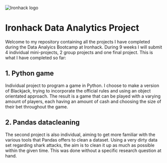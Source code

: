 ![Ironhack logo](https://i.imgur.com/1QgrNNw.png)

# Ironhack Data Analytics Project

Welcome to my repository containing all the projects I have completed during the Data Analyics Bootcamp at Ironhack. During 9 weeks I will submit 4 individual mini-projects, 2 group projects and one final project. This is what I have completed so far:

## 1. Python game
Individual project to program a game in Python. I choose to make a version of Blackjack, trying to incorporate the official rules and using an object orientated approach. The result is a game that can be played with a varying amount of players, each having an amount of cash and choosing the size of their bet throughout the game. 

## 2. Pandas datacleaning
The second project is also individual, aiming to get more familiar with the various tools that Pandas offers to clean a dataset. Using a very dirty data set regarding shark attacks, the aim is to clean it up as much as possible within the given time. This was done without a specific research question at hand. 
